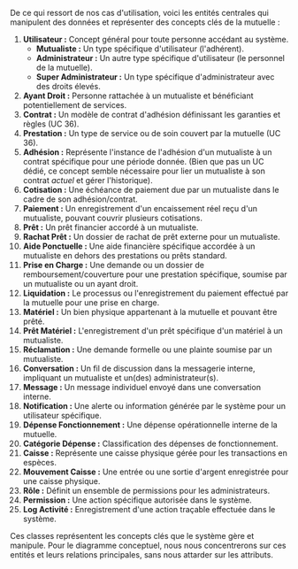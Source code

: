 De ce qui ressort de nos cas d'utilisation, voici les entités centrales qui manipulent des données et représenter des concepts clés de la mutuelle :

1.  **Utilisateur :** Concept général pour toute personne accédant au système.
    - **Mutualiste :** Un type spécifique d'utilisateur (l'adhérent).
    - **Administrateur :** Un autre type spécifique d'utilisateur (le personnel de la mutuelle).
    - **Super Administrateur :** Un type spécifique d'administrateur avec des droits élevés.
2.  **Ayant Droit :** Personne rattachée à un mutualiste et bénéficiant potentiellement de services.
3.  **Contrat :** Un modèle de contrat d'adhésion définissant les garanties et règles (UC 36).
4.  **Prestation :** Un type de service ou de soin couvert par la mutuelle (UC 36).
5.  **Adhésion :** Représente l'instance de l'adhésion d'un mutualiste à un contrat spécifique pour une période donnée. (Bien que pas un UC dédié, ce concept semble nécessaire pour lier un mutualiste à son contrat _actuel_ et gérer l'historique).
6.  **Cotisation :** Une échéance de paiement due par un mutualiste dans le cadre de son adhésion/contrat.
7.  **Paiement :** Un enregistrement d'un encaissement réel reçu d'un mutualiste, pouvant couvrir plusieurs cotisations.
8.  **Prêt :** Un prêt financier accordé à un mutualiste.
9.  **Rachat Prêt :** Un dossier de rachat de prêt externe pour un mutualiste.
10. **Aide Ponctuelle :** Une aide financière spécifique accordée à un mutualiste en dehors des prestations ou prêts standard.
11. **Prise en Charge :** Une demande ou un dossier de remboursement/couverture pour une prestation spécifique, soumise par un mutualiste ou un ayant droit.
12. **Liquidation :** Le processus ou l'enregistrement du paiement effectué par la mutuelle pour une prise en charge.
13. **Matériel :** Un bien physique appartenant à la mutuelle et pouvant être prêté.
14. **Prêt Matériel :** L'enregistrement d'un prêt spécifique d'un matériel à un mutualiste.
15. **Réclamation :** Une demande formelle ou une plainte soumise par un mutualiste.
16. **Conversation :** Un fil de discussion dans la messagerie interne, impliquant un mutualiste et un(des) administrateur(s).
17. **Message :** Un message individuel envoyé dans une conversation interne.
18. **Notification :** Une alerte ou information générée par le système pour un utilisateur spécifique.
19. **Dépense Fonctionnement :** Une dépense opérationnelle interne de la mutuelle.
20. **Catégorie Dépense :** Classification des dépenses de fonctionnement.
21. **Caisse :** Représente une caisse physique gérée pour les transactions en espèces.
22. **Mouvement Caisse :** Une entrée ou une sortie d'argent enregistrée pour une caisse physique.
23. **Rôle :** Définit un ensemble de permissions pour les administrateurs.
24. **Permission :** Une action spécifique autorisée dans le système.
25. **Log Activité :** Enregistrement d'une action traçable effectuée dans le système.

Ces classes représentent les concepts clés que le système gère et manipule. Pour le diagramme conceptuel, nous nous concentrerons sur ces entités et leurs relations principales, sans nous attarder sur les attributs.
